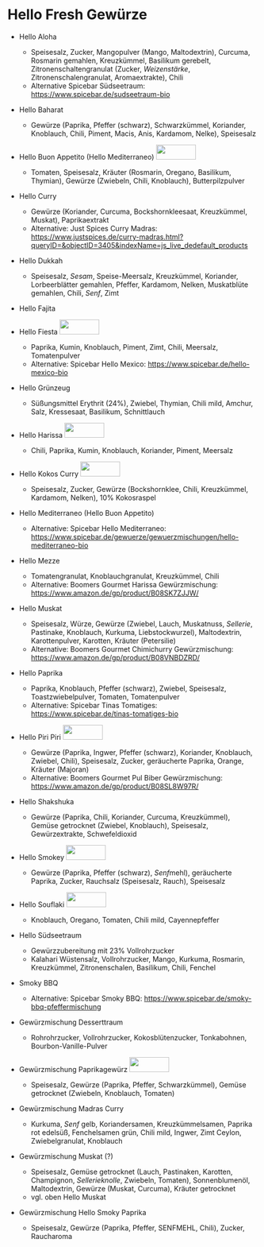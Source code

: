 # Hello Fresh Gewürze

- Hello Aloha
  * Speisesalz, Zucker, Mangopulver (Mango, Maltodextrin), Curcuma, Rosmarin gemahlen, Kreuzkümmel, Basilikum gerebelt, Zitronenschaltengranulat (Zucker, *Weizenstärke*, Zitronenschalengranulat, Aromaextrakte), Chili
  * Alternative Spicebar Südseetraum: https://www.spicebar.de/sudseetraum-bio

- Hello Baharat
  * Gewürze (Paprika, Pfeffer (schwarz), Schwarzkümmel, Koriander, Knoblauch, Chili, Piment, Macis, Anis, Kardamom, Nelke), Speisesalz

- Hello Buon Appetito (Hello Mediterraneo) <img src="https://github.com/Schischu/hello_fresh_gewuerze/blob/main/pictures/HELLO_BUON_APPETITO_LOGO.JPG?raw=true" width="80px" height="30px">
  * Tomaten, Speisesalz, Kräuter (Rosmarin, Oregano, Basilikum, Thymian), Gewürze (Zwiebeln, Chili, Knoblauch), Butterpilzpulver

- Hello Curry
  * Gewürze (Koriander, Curcuma, Bockshornkleesaat, Kreuzkümmel, Muskat), Paprikaextrakt
  * Alternative: Just Spices Curry Madras: https://www.justspices.de/curry-madras.html?queryID=&objectID=3405&indexName=js_live_dedefault_products

- Hello Dukkah
  * Speisesalz, *Sesam*, Speise-Meersalz, Kreuzkümmel, Koriander, Lorbeerblätter gemahlen, Pfeffer, Kardamom, Nelken, Muskatblüte gemahlen, Chili, *Senf*, Zimt

- Hello Fajita

- Hello Fiesta <img src="https://github.com/Schischu/hello_fresh_gewuerze/blob/main/pictures/HELLO_FIESTA_LOGO.JPG?raw=true" width="80px" height="30px">
  * Paprika, Kumin, Knoblauch, Piment, Zimt, Chili, Meersalz, Tomatenpulver
  * Alternative: Spicebar Hello Mexico: https://www.spicebar.de/hello-mexico-bio

- Hello Grünzeug
  * Süßungsmittel Erythrit (24%), Zwiebel, Thymian, Chili mild, Amchur, Salz, Kressesaat, Basilikum, Schnittlauch

- Hello Harissa <img src="https://github.com/Schischu/hello_fresh_gewuerze/blob/main/pictures/HELLO_HARISSA_LOGO.jpg?raw=true" width="80px" height="30px">
  * Chili, Paprika, Kumin, Knoblauch, Koriander, Piment, Meersalz

- Hello Kokos Curry <img src="https://github.com/Schischu/hello_fresh_gewuerze/blob/main/pictures/HELLO_KOKOS_CURRY_LOGO.JPG?raw=true" width="80px" height="30px">
  * Speisesalz, Zucker, Gewürze (Bockshornklee, Chili, Kreuzkümmel, Kardamom, Nelken), 10% Kokosraspel

- Hello Mediterraneo (Hello Buon Appetito)
  * Alternative: Spicebar Hello Mediterraneo: https://www.spicebar.de/gewuerze/gewuerzmischungen/hello-mediterraneo-bio

- Hello Mezze
  * Tomatengranulat, Knoblauchgranulat, Kreuzkümmel, Chili
  * Alternative: Boomers Gourmet Harissa Gewürzmischung: https://www.amazon.de/gp/product/B08SK7ZJJW/

- Hello Muskat
  * Speisesalz, Würze, Gewürze (Zwiebel, Lauch, Muskatnuss, *Sellerie*, Pastinake, Knoblauch, Kurkuma, Liebstockwurzel), Maltodextrin, Karottenpulver, Karotten, Kräuter (Petersilie)
  * Alternative: Boomers Gourmet Chimichurry Gewürzmischung: https://www.amazon.de/gp/product/B08VNBDZRD/

- Hello Paprika
  * Paprika, Knoblauch, Pfeffer (schwarz), Zwiebel, Speisesalz, Toastzwiebelpulver, Tomaten, Tomatenpulver
  * Alternative: Spicebar Tinas Tomatiges: https://www.spicebar.de/tinas-tomatiges-bio

- Hello Piri Piri <img src="https://github.com/Schischu/hello_fresh_gewuerze/blob/main/pictures/HELLO_PIRI_PIRI_LOGO.JPG?raw=true" width="80px" height="30px">
  * Gewürze (Paprika, Ingwer, Pfeffer (schwarz), Koriander, Knoblauch, Zwiebel, Chili), Speisesalz, Zucker, geräucherte Paprika, Orange, Kräuter (Majoran)
  * Alternative: Boomers Gourmet Pul Biber Gewürzmischung: https://www.amazon.de/gp/product/B08SL8W97R/

- Hello Shakshuka
  * Gewürze (Paprika, Chili, Koriander, Curcuma, Kreuzkümmel), Gemüse getrocknet (Zwiebel, Knoblauch), Speisesalz, Gewürzextrakte, Schwefeldioxid

- Hello Smokey <img src="https://github.com/Schischu/hello_fresh_gewuerze/blob/main/pictures/HELLO_SMOKEY_LOGO.jpg?raw=true" width="80px" height="30px">
  * Gewürze (Paprika, Pfeffer (schwarz), *Senf*mehl), geräucherte Paprika, Zucker, Rauchsalz (Speisesalz, Rauch), Speisesalz

- Hello Souflaki <img src="https://github.com/Schischu/hello_fresh_gewuerze/blob/main/pictures/HELLO_SOUFLAKI_LOGO.JPG?raw=true" width="80px" height="30px">
  * Knoblauch, Oregano, Tomaten, Chili mild, Cayennepfeffer

- Hello Südseetraum
  * Gewürzzubereitung mit 23% Vollrohrzucker
  * Kalahari Wüstensalz, Vollrohrzucker, Mango, Kurkuma, Rosmarin, Kreuzkümmel, Zitronenschalen, Basilikum, Chili, Fenchel

- Smoky BBQ
  * Alternative: Spicebar Smoky BBQ: https://www.spicebar.de/smoky-bbq-pfeffermischung

- Gewürzmischung Desserttraum
  * Rohrohrzucker, Vollrohrzucker, Kokosblütenzucker, Tonkabohnen, Bourbon-Vanille-Pulver

- Gewürzmischung Paprikagewürz  <img src="https://github.com/Schischu/hello_fresh_gewuerze/blob/main/pictures/GEWUERZMISCHUNG_PAPRIKAGEWUERZ_LOGO.JPG?raw=true" width="80px" height="30px">
  * Speisesalz, Gewürze (Paprika, Pfeffer, Schwarzkümmel), Gemüse getrocknet (Zwiebeln, Knoblauch, Tomaten)

- Gewürzmischung Madras Curry
  * Kurkuma, *Senf* gelb, Koriandersamen, Kreuzkümmelsamen, Paprika rot edelsüß, Fenchelsamen grün, Chili mild, Ingwer, Zimt Ceylon, Zwiebelgranulat, Knoblauch

- Gewürzmischung Muskat (?)
  * Speisesalz, Gemüse getrocknet (Lauch, Pastinaken, Karotten, Champignon, *Sellerieknolle*, Zwiebeln, Tomaten), Sonnenblumenöl, Maltodextrin, Gewürze (Muskat, Curcuma), Kräuter getrocknet
  * vgl. oben Hello Muskat

- Gewürzmischung Hello Smoky Paprika
  * Speisesalz, Gewürze (Paprika, Pfeffer, SENFMEHL, Chili), Zucker, Raucharoma
